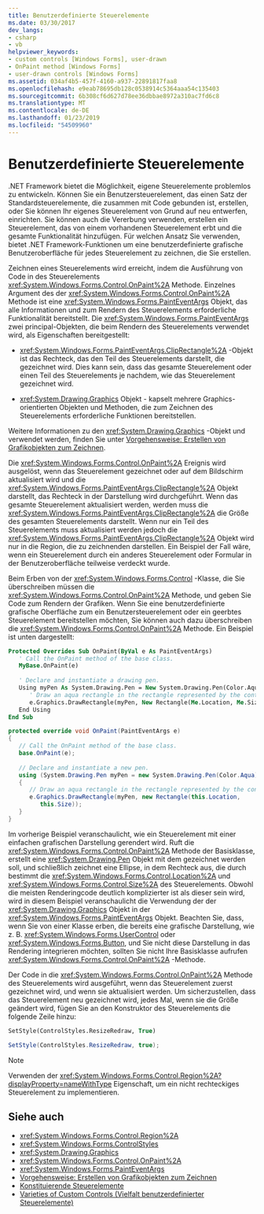 ```yaml
---
title: Benutzerdefinierte Steuerelemente
ms.date: 03/30/2017
dev_langs:
- csharp
- vb
helpviewer_keywords:
- custom controls [Windows Forms], user-drawn
- OnPaint method [Windows Forms]
- user-drawn controls [Windows Forms]
ms.assetid: 034af4b5-457f-4160-a937-22891817faa8
ms.openlocfilehash: e9eab78695db128c0538914c5364aaa54c135403
ms.sourcegitcommit: 6b308cf6d627d78ee36dbbae8972a310ac7fd6c8
ms.translationtype: MT
ms.contentlocale: de-DE
ms.lasthandoff: 01/23/2019
ms.locfileid: "54509960"
---
```

# <a name="user-drawn-controls"></a>Benutzerdefinierte Steuerelemente
.NET Framework bietet die Möglichkeit, eigene Steuerelemente problemlos zu entwickeln. Können Sie ein Benutzersteuerelement, das einen Satz der Standardsteuerelemente, die zusammen mit Code gebunden ist, erstellen, oder Sie können Ihr eigenes Steuerelement von Grund auf neu entwerfen, einrichten. Sie können auch die Vererbung verwenden, erstellen ein Steuerelement, das von einem vorhandenen Steuerelement erbt und die gesamte Funktionalität hinzufügen. Für welchen Ansatz Sie verwenden, bietet .NET Framework-Funktionen um eine benutzerdefinierte grafische Benutzeroberfläche für jedes Steuerelement zu zeichnen, die Sie erstellen.  
  
 Zeichnen eines Steuerelements wird erreicht, indem die Ausführung von Code in des Steuerelements <xref:System.Windows.Forms.Control.OnPaint%2A> Methode. Einzelnes Argument des der <xref:System.Windows.Forms.Control.OnPaint%2A> Methode ist eine <xref:System.Windows.Forms.PaintEventArgs> Objekt, das alle Informationen und zum Rendern des Steuerelements erforderliche Funktionalität bereitstellt. Die <xref:System.Windows.Forms.PaintEventArgs> zwei principal-Objekten, die beim Rendern des Steuerelements verwendet wird, als Eigenschaften bereitgestellt:  
  
-   <xref:System.Windows.Forms.PaintEventArgs.ClipRectangle%2A> -Objekt ist das Rechteck, das den Teil des Steuerelements darstellt, die gezeichnet wird. Dies kann sein, dass das gesamte Steuerelement oder einen Teil des Steuerelements je nachdem, wie das Steuerelement gezeichnet wird.  
  
-   <xref:System.Drawing.Graphics> Objekt - kapselt mehrere Graphics-orientierten Objekten und Methoden, die zum Zeichnen des Steuerelements erforderliche Funktionen bereitstellen.  
  
 Weitere Informationen zu den <xref:System.Drawing.Graphics> -Objekt und verwendet werden, finden Sie unter [Vorgehensweise: Erstellen von Grafikobjekten zum Zeichnen](../../../../docs/framework/winforms/advanced/how-to-create-graphics-objects-for-drawing.md).  
  
 Die <xref:System.Windows.Forms.Control.OnPaint%2A> Ereignis wird ausgelöst, wenn das Steuerelement gezeichnet oder auf dem Bildschirm aktualisiert wird und die <xref:System.Windows.Forms.PaintEventArgs.ClipRectangle%2A> Objekt darstellt, das Rechteck in der Darstellung wird durchgeführt. Wenn das gesamte Steuerelement aktualisiert werden, werden muss die <xref:System.Windows.Forms.PaintEventArgs.ClipRectangle%2A> die Größe des gesamten Steuerelements darstellt. Wenn nur ein Teil des Steuerelements muss aktualisiert werden jedoch die <xref:System.Windows.Forms.PaintEventArgs.ClipRectangle%2A> Objekt wird nur in die Region, die zu zeichnenden darstellen. Ein Beispiel der Fall wäre, wenn ein Steuerelement durch ein anderes Steuerelement oder Formular in der Benutzeroberfläche teilweise verdeckt wurde.  
  
 Beim Erben von der <xref:System.Windows.Forms.Control> -Klasse, die Sie überschreiben müssen die <xref:System.Windows.Forms.Control.OnPaint%2A> Methode, und geben Sie Code zum Rendern der Grafiken. Wenn Sie eine benutzerdefinierte grafische Oberfläche zum ein Benutzersteuerelement oder ein geerbtes Steuerelement bereitstellen möchten, Sie können auch dazu überschreiben die <xref:System.Windows.Forms.Control.OnPaint%2A> Methode. Ein Beispiel ist unten dargestellt:  
  
```vb  
Protected Overrides Sub OnPaint(ByVal e As PaintEventArgs)  
   ' Call the OnPaint method of the base class.  
   MyBase.OnPaint(e)  
  
   ' Declare and instantiate a drawing pen.  
   Using myPen As System.Drawing.Pen = New System.Drawing.Pen(Color.Aqua)  
      ' Draw an aqua rectangle in the rectangle represented by the control.  
      e.Graphics.DrawRectangle(myPen, New Rectangle(Me.Location, Me.Size))  
   End Using
End Sub  
```  
  
```csharp  
protected override void OnPaint(PaintEventArgs e)  
{  
   // Call the OnPaint method of the base class.  
   base.OnPaint(e);  
  
   // Declare and instantiate a new pen.  
   using (System.Drawing.Pen myPen = new System.Drawing.Pen(Color.Aqua))  
   {
      // Draw an aqua rectangle in the rectangle represented by the control.  
      e.Graphics.DrawRectangle(myPen, new Rectangle(this.Location,   
         this.Size));  
   }
}  
```  
  
 Im vorherige Beispiel veranschaulicht, wie ein Steuerelement mit einer einfachen grafischen Darstellung gerendert wird. Ruft die <xref:System.Windows.Forms.Control.OnPaint%2A> Methode der Basisklasse, erstellt eine <xref:System.Drawing.Pen> Objekt mit dem gezeichnet werden soll, und schließlich zeichnet eine Ellipse, in dem Rechteck aus, die durch bestimmt die <xref:System.Windows.Forms.Control.Location%2A> und <xref:System.Windows.Forms.Control.Size%2A> des Steuerelements. Obwohl die meisten Renderingcode deutlich komplizierter ist als dieser sein wird, wird in diesem Beispiel veranschaulicht die Verwendung der der <xref:System.Drawing.Graphics> Objekt in der <xref:System.Windows.Forms.PaintEventArgs> Objekt. Beachten Sie, dass, wenn Sie von einer Klasse erben, die bereits eine grafische Darstellung, wie z. B. <xref:System.Windows.Forms.UserControl> oder <xref:System.Windows.Forms.Button>, und Sie nicht diese Darstellung in das Rendering integrieren möchten, sollten Sie nicht Ihre Basisklasse aufrufen <xref:System.Windows.Forms.Control.OnPaint%2A> -Methode.  
  
 Der Code in die <xref:System.Windows.Forms.Control.OnPaint%2A> Methode des Steuerelements wird ausgeführt, wenn das Steuerelement zuerst gezeichnet wird, und wenn sie aktualisiert werden. Um sicherzustellen, dass das Steuerelement neu gezeichnet wird, jedes Mal, wenn sie die Größe geändert wird, fügen Sie an den Konstruktor des Steuerelements die folgende Zeile hinzu:  
  
```vb  
SetStyle(ControlStyles.ResizeRedraw, True)  
```  
  
```csharp  
SetStyle(ControlStyles.ResizeRedraw, true);  
```  
  
> [!NOTE]
>  Verwenden der <xref:System.Windows.Forms.Control.Region%2A?displayProperty=nameWithType> Eigenschaft, um ein nicht rechteckiges Steuerelement zu implementieren.  
  
## <a name="see-also"></a>Siehe auch
- <xref:System.Windows.Forms.Control.Region%2A>
- <xref:System.Windows.Forms.ControlStyles>
- <xref:System.Drawing.Graphics>
- <xref:System.Windows.Forms.Control.OnPaint%2A>
- <xref:System.Windows.Forms.PaintEventArgs>
- [Vorgehensweise: Erstellen von Grafikobjekten zum Zeichnen](../../../../docs/framework/winforms/advanced/how-to-create-graphics-objects-for-drawing.md)
- [Konstituierende Steuerelemente](../../../../docs/framework/winforms/controls/constituent-controls.md)
- [Varieties of Custom Controls (Vielfalt benutzerdefinierter Steuerelemente)](../../../../docs/framework/winforms/controls/varieties-of-custom-controls.md)
